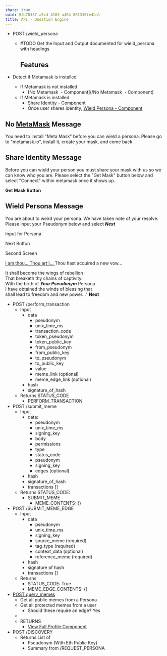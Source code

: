 ```yaml
---
share: true
uuid: 5fd78387-a5c4-4163-a464-861316fe4ba1
title: API - Question Engine
---
```

* POST /wield_persona
	* #TODO Get the Input and Output documented for wield_persona with headings 
	  ## Features

* Detect if Metamask is installed
	* If Metamask is not installed
		* [No Metamask  - Component](/No Metamask  - Component)
	* If Metamask is installed
		* [Share Identity - Component](/aebca566-4d47-4ce6-ab52-ed5868166dc7)
		* Once user shares identity, [Wield Persona - Component](/880e4e95-1175-4ce9-b864-d7c6bf7e38f0)

## No [MetaMask](/037fca47-315e-46e3-a9f0-fc5dbc3ca4ef) Message

You need to install "Meta Mask" before you can wield a persona. Please go to "metamask.io", install it, create your mask, and come back

## Share Identity Message

Before you can wield your person you must share your mask with us so we can know who you are. Please select the "Get Mask" button below and select "Connect" within metamask once it shows up.

**Get Mask Button**

## Wield Persona Message

You are about to weird your persona. We have taken note of your resolve. Please input your Pseudonym below and select ***Next***

Input for Persona

Next Button

Second Screen

[I am thou... Thou art I... ](https://megamitensei.fandom.com/wiki/I_am_thou)
Thou hast acquired a new vow...  

It shall become the wings of rebellion  
That breaketh thy chains of captivity.  
With the birth of ___Your Pseudonym___ Persona   
I have obtained the winds of blessing that  
shall lead to freedom and new power..."    **Next**
* POST /perform_transaction
	* Input
		* data
			* pseudonym
			* unix_time_ms
			* transaction_code
			* token_pseudonym
			* token_public_key
			* from_pseudonym
			* from_public_key
			* to_pseudonym
			* to_public_key
			* value
			* meme_link (optional)
			* meme_edge_link (optional)
		* hash
		* signature_of_hash
	* Returns STATUS_CODE
		* PERFORM_TRANSACTION
* POST /submit_meme
	* Input
		* data:
			* pseudonym
			* unix_time_ms
			* signing_key
			* body
			* permissions
			* type
			* status_code
			* pseudonym
			* signing_key
			* edges (optional)
		* hash
		* signature_of_hash
		* transactions []
	* Returns STATUS_CODE:
		* SUBMIT_MEME
			* MEME_CONTENTS: {}
* POST /SUBMIT_MEME_EDGE
	* Input
		* data
			* pseudonym
			* unix_time_ms
			* signing_key
			* source_meme (required)
			* tag_type (required)
			* context_data (optional)
			* reference_meme (required)
		* hash
		* signature of hash
		* transactions []
	* Returns
		* STATUS_CODE: True
		* MEME_EDGE_CONTENTS: {}
* [POST query_memes](/8f9771f1-4961-4e47-bd7a-d973418e1a0b)
	* Get all public memes from a Persona
	* Get all protected memes from a user
		* Should these require an edge? Yes
	* 
	* RETURNS
		* [View Full Profile Component](/327409c1-3040-40cd-9847-a65b3fd6e58a)
* POST /DISCOVERY
	* Returns List of
		* Pseudonym (With Eth Public Key)
		* Summary from /REQUEST_PERSONA